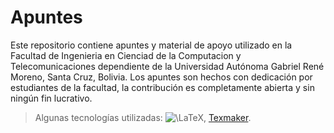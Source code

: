 # Apuntes
Este repositorio contiene apuntes y material de apoyo utilizado en la Facultad de Ingenieria en Cienciad de la Computacion y Telecomunicaciones dependiente de la Universidad Autónoma Gabriel René Moreno, Santa Cruz, Bolivia. Los apuntes son hechos con dedicación por estudiantes de la facultad, la contribución es completamente abierta y sin ningún fin lucrativo.

> Algunas tecnologías utilizadas: ![\LaTeX](https://render.githubusercontent.com/render/math?math=%5CLaTeX), [Texmaker](https://www.xm1math.net/texmaker/).

